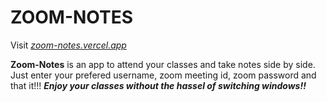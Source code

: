 # ZOOM-NOTES

Visit [*zoom-notes.vercel.app*](https://zoom-notes.vercel.app/)

**Zoom-Notes** is an app to attend your classes and take notes side by side.
Just enter your prefered username, zoom meeting id, zoom password and that it!!!
***Enjoy your classes without the hassel of switching windows!!***

